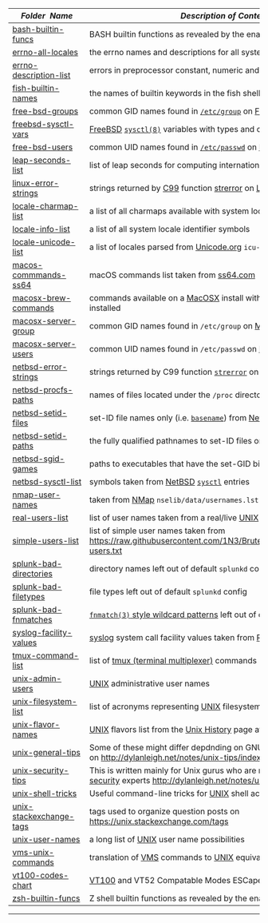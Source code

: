 |&nbsp;&nbsp;&nbsp;&nbsp;_Folder&nbsp;&nbsp;Name_&nbsp;&nbsp;&nbsp;&nbsp;| _Description of Contents_
|:----------------|--------------------------------------------------------------------------------------------------------------------------------------------------------
| [bash-builtin-funcs](bash-builtin-funcs) |  BASH builtin functions as revealed by the enable builtin 
| [errno-all-locales](errno-all-locales) |  the errno names and descriptions for all system locales 
| [errno-description-list](errno-description-list) |  errors in preprocessor constant, numeric and string form 
| [fish-builtin-names](fish-builtin-names) |  the names of builtin keywords in the fish shell 
| [free-bsd-groups](free-bsd-groups) |  common GID names found in [`/etc/group`](https://www.freebsd.org/cgi/man.cgi?group(5) "format of the group permissions file") on [FreeBSD](http://www.freebsd.com) 
| [freebsd-sysctl-vars](freebsd-sysctl-vars) |  [FreeBSD](http://www.freebsd.com) [`sysctl(8)`](https://www.freebsd.org/cgi/man.cgi?sysctl(8) "get or set kernel state") variables with types and changeability 
| [free-bsd-users](free-bsd-users) |  common UID names found in [`/etc/passwd`](https://www.freebsd.org/cgi/man.cgi?passwd(5) "format of the password file") on [FreeBSD](http://www.freebsd.com) 
| [leap-seconds-list](leap-seconds-list) |  list of leap seconds for computing international atomic time 
| [linux-error-strings](linux-error-strings) |  strings returned by [C99](http://www.open-std.org/jtc1/sc22/wg14/www/docs/n1256.pdf "WG14/N1256") function [strerror](https://linux.die.net/man/3/strerror "return string describing error number") on [Linux](https://www.linuxfoundation.org/) 
| [locale-charmap-list](locale-charmap-list) |  a list of all charmaps available with system locale info 
| [locale-info-list](locale-info-list) |  a list of all system locale identifier symbols 
| [locale-unicode-list](locale-unicode-list) |  a list of locales parsed from [Unicode.org](https://unicode.org "The Unicode Consortium") `icu-config.xml` 
| [macos-commmands-ss64](macos-commmands-ss64) |  macOS commands list taken from [ss64.com](https://ss64.com) 
| [macosx-brew-commands](macosx-brew-commands) |  commands available on a [MacOSX](https://wikipedia.org/wiki/MacOS) install with [Homebrew](https://brew.sh/) packages installed 
| [macosx-server-group](macosx-server-group) |  common GID names found in `/etc/group` on [MacOSX](https://wikipedia.org/wiki/MacOS) 
| [macosx-server-users](macosx-server-users) |  common UID names found in `/etc/passwd` on [MacOSX](https://wikipedia.org/wiki/MacOS) 
| [netbsd-error-strings](netbsd-error-strings) |  strings returned by C99 function [`strerror`](http://netbsd.gw.com/cgi-bin/man-cgi?strerror "system error messages") on [NetBSD](http://www.netbsd.com) 
| [netbsd-procfs-paths](netbsd-procfs-paths) |  names of files located under the `/proc` directory on [NetBSD](http://www.netbsd.com) 
| [netbsd-setid-files](netbsd-setid-files) |  set-ID file names only (i.e. [`basename`](http://netbsd.gw.com/cgi-bin/man-cgi?basename "return filename or directory portion of pathname")) from [NetBSD](http://www.netbsd.com) 
| [netbsd-setid-paths](netbsd-setid-paths) |  the fully qualified pathnames to set-ID files on [NetBSD](http://www.netbsd.com) 
| [netbsd-sgid-games](netbsd-sgid-games) |  paths to executables that have the set-GID bit set on [NetBSD](http://www.netbsd.com) 
| [netbsd-sysctl-list](netbsd-sysctl-list) |  symbols taken from [NetBSD](http://www.netbsd.com) [`sysctl`](http://netbsd.gw.com/cgi-bin/man-cgi?sysctl "get or set kernel state") entries 
| [nmap-user-names](nmap-user-names) |  taken from [NMap](https://nmap.org/ "Network Mapper") `nselib/data/usernames.lst` 
| [real-users-list](real-users-list) |  list of user names taken from a real/live [UNIX](http://unix.org) system 
| [simple-users-list](simple-users-list) |  list of simple user names taken from <https://raw.githubusercontent.com/1N3/BruteX/master/wordlists/simple-users.txt> 
| [splunk-bad-directories](splunk-bad-directories) |  directory names left out of default `splunkd` config 
| [splunk-bad-filetypes](splunk-bad-filetypes) |  file types left out of default `splunkd` config 
| [splunk-bad-fnmatches](splunk-bad-fnmatches) |  [`fnmatch(3)` style wildcard patterns](https://gnu.org/software/libc/manual/html_node/Wildcard-Matching.html "Wildcard Matching") left out of default `splunkd` config 
| [syslog-facility-values](syslog-facility-values) |  [syslog](https://wikipedia.org/wiki/Syslog) system call facility values taken from [RFC3164](https://tools.ietf.org/html/rfc3164) 
| [tmux-command-list](tmux-command-list) |  list of [tmux (terminal multiplexer)](https://github.com/tmux/tmux/wiki "tmux Wiki") commands 
| [unix-admin-users](unix-admin-users) |  [UNIX](http://unix.org) administrative user names 
| [unix-filesystem-list](unix-filesystem-list) |  list of acronyms representing [UNIX](http://unix.org) filesystem types 
| [unix-flavor-names](unix-flavor-names) |  [UNIX](http://unix.org) flavors list from the [Unix History](https://www.levenez.com/unix/) page at [Éric Lévénez's site](https://www.levenez.com) 
| [unix-general-tips](unix-general-tips) |  Some of these might differ depdnding on GNU/BSD option syntax and so on <http://dylanleigh.net/notes/unix-tips/index.rst> 
| [unix-security-tips](unix-security-tips) |  This is written mainly for Unix gurus who are not necessarily [Unix security](https://wikipedia.org/wiki/Unix_security) experts <http://dylanleigh.net/notes/unix-security/index.rst> 
| [unix-shell-tricks](unix-shell-tricks) |  Useful command-line tricks for [UNIX](http://unix.org) shell accounts 
| [unix-stackexchange-tags](unix-stackexchange-tags) |  tags used to organize question posts on <https://unix.stackexchange.com/tags> 
| [unix-user-names](unix-user-names) |  a long list of [UNIX](http://unix.org) user name possibilities 
| [vms-unix-commands](vms-unix-commands) |  translation of [VMS](https://www.hpe.com/us/en/servers/openvms.html "HP Enterprise OpenVMS") commands to [UNIX](http://unix.org) equivalents 
| [vt100-codes-chart](vt100-codes-chart) |  [VT100](https://www.vt100.net/) and VT52 Compatable Modes ESCape Codes Chart 
| [zsh-builtin-funcs](zsh-builtin-funcs) |  Z shell builtin functions as revealed by the enable builtin 

* * *

